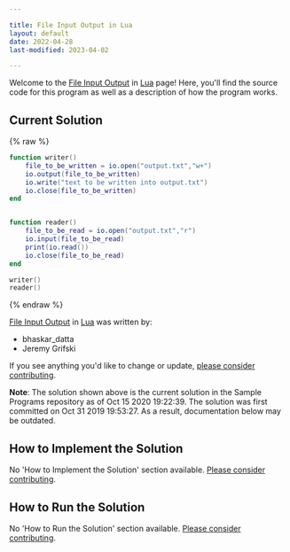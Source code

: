 ```yaml
---

title: File Input Output in Lua
layout: default
date: 2022-04-28
last-modified: 2023-04-02

---
```


Welcome to the [File Input Output](https://sampleprograms.io/projects/file-input-output) in [Lua](https://sampleprograms.io/languages/lua) page! Here, you'll find the source code for this program as well as a description of how the program works.

## Current Solution

{% raw %}

```lua
function writer()
	file_to_be_written = io.open("output.txt","w+")
	io.output(file_to_be_written)
	io.write("text to be written into output.txt")
	io.close(file_to_be_written)
end


function reader()
	file_to_be_read = io.open("output.txt","r")
	io.input(file_to_be_read)
	print(io.read())
	io.close(file_to_be_read)
end

writer()
reader()
```

{% endraw %}

[File Input Output](https://sampleprograms.io/projects/file-input-output) in [Lua](https://sampleprograms.io/languages/lua) was written by:

- bhaskar_datta
- Jeremy Grifski

If you see anything you'd like to change or update, [please consider contributing](https://github.com/TheRenegadeCoder/sample-programs).

**Note**: The solution shown above is the current solution in the Sample Programs repository as of Oct 15 2020 19:22:39. The solution was first committed on Oct 31 2019 19:53:27. As a result, documentation below may be outdated.

## How to Implement the Solution

No 'How to Implement the Solution' section available. [Please consider contributing](https://github.com/TheRenegadeCoder/sample-programs-website).

## How to Run the Solution

No 'How to Run the Solution' section available. [Please consider contributing](https://github.com/TheRenegadeCoder/sample-programs-website).